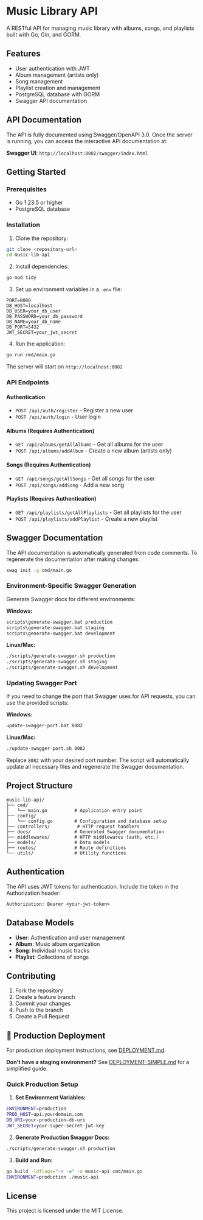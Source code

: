 # Music Library API

A RESTful API for managing music library with albums, songs, and playlists built with Go, Gin, and GORM.

## Features

- User authentication with JWT
- Album management (artists only)
- Song management
- Playlist creation and management
- PostgreSQL database with GORM
- Swagger API documentation

## API Documentation

The API is fully documented using Swagger/OpenAPI 3.0. Once the server is running, you can access the interactive API documentation at:

**Swagger UI**: `http://localhost:8082/swagger/index.html`

## Getting Started

### Prerequisites

- Go 1.23.5 or higher
- PostgreSQL database

### Installation

1. Clone the repository:
```bash
git clone <repository-url>
cd music-lib-api
```

2. Install dependencies:
```bash
go mod tidy
```

3. Set up environment variables in a `.env` file:
```env
PORT=8080
DB_HOST=localhost
DB_USER=your_db_user
DB_PASSWORD=your_db_password
DB_NAME=your_db_name
DB_PORT=5432
JWT_SECRET=your_jwt_secret
```

4. Run the application:
```bash
go run cmd/main.go
```

The server will start on `http://localhost:8082`

### API Endpoints

#### Authentication
- `POST /api/auth/register` - Register a new user
- `POST /api/auth/login` - User login

#### Albums (Requires Authentication)
- `GET /api/albums/getAllAlbums` - Get all albums for the user
- `POST /api/albums/addAlbum` - Create a new album (artists only)

#### Songs (Requires Authentication)
- `GET /api/songs/getAllSongs` - Get all songs for the user
- `POST /api/songs/addSong` - Add a new song

#### Playlists (Requires Authentication)
- `GET /api/playlists/getAllPlaylists` - Get all playlists for the user
- `POST /api/playlists/addPlaylist` - Create a new playlist

## Swagger Documentation

The API documentation is automatically generated from code comments. To regenerate the documentation after making changes:

```bash
swag init -g cmd/main.go
```

### Environment-Specific Swagger Generation

Generate Swagger docs for different environments:

**Windows:**
```cmd
scripts\generate-swagger.bat production
scripts\generate-swagger.bat staging
scripts\generate-swagger.bat development
```

**Linux/Mac:**
```bash
./scripts/generate-swagger.sh production
./scripts/generate-swagger.sh staging
./scripts/generate-swagger.sh development
```

### Updating Swagger Port

If you need to change the port that Swagger uses for API requests, you can use the provided scripts:

**Windows:**
```cmd
update-swagger-port.bat 8082
```

**Linux/Mac:**
```bash
./update-swagger-port.sh 8082
```

Replace `8082` with your desired port number. The script will automatically update all necessary files and regenerate the Swagger documentation.

## Project Structure

```
music-lib-api/
├── cmd/
│   └── main.go          # Application entry point
├── config/
│   └── config.go        # Configuration and database setup
├── controllers/          # HTTP request handlers
├── docs/                # Generated Swagger documentation
├── middlewares/         # HTTP middlewares (auth, etc.)
├── models/              # Data models
├── routes/              # Route definitions
└── utils/               # Utility functions
```

## Authentication

The API uses JWT tokens for authentication. Include the token in the Authorization header:

```
Authorization: Bearer <your-jwt-token>
```

## Database Models

- **User**: Authentication and user management
- **Album**: Music album organization
- **Song**: Individual music tracks
- **Playlist**: Collections of songs

## Contributing

1. Fork the repository
2. Create a feature branch
3. Commit your changes
4. Push to the branch
5. Create a Pull Request

## 🚀 **Production Deployment**

For production deployment instructions, see [DEPLOYMENT.md](./DEPLOYMENT.md).

**Don't have a staging environment?** See [DEPLOYMENT-SIMPLE.md](./DEPLOYMENT-SIMPLE.md) for a simplified guide.

### **Quick Production Setup**

1. **Set Environment Variables:**
```bash
ENVIRONMENT=production
PROD_HOST=api.yourdomain.com
DB_URI=your-production-db-uri
JWT_SECRET=your-super-secret-jwt-key
```

2. **Generate Production Swagger Docs:**
```bash
./scripts/generate-swagger.sh production
```

3. **Build and Run:**
```bash
go build -ldflags="-s -w" -o music-api cmd/main.go
ENVIRONMENT=production ./music-api
```

## License

This project is licensed under the MIT License.
